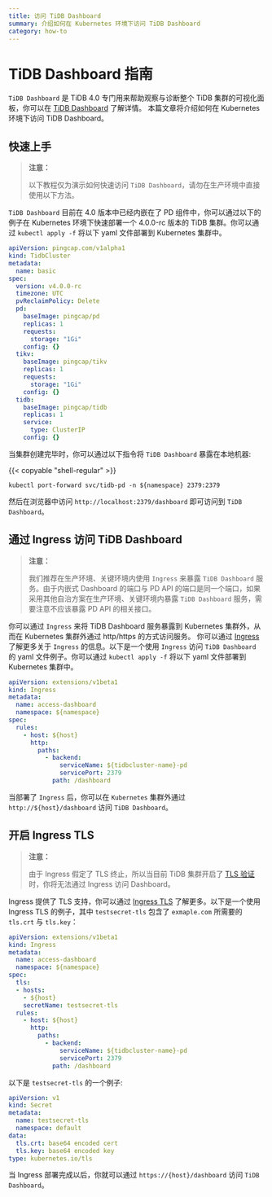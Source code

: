 ```yaml
---
title: 访问 TiDB Dashboard
summary: 介绍如何在 Kubernetes 环境下访问 TiDB Dashboard
category: how-to
---
```


# TiDB Dashboard 指南

`TiDB Dashboard` 是 TiDB 4.0 专门用来帮助观察与诊断整个 TiDB 集群的可视化面板，你可以在 [TiDB Dashboard](https://github.com/pingcap-incubator/tidb-dashboard) 了解详情。 本篇文章将介绍如何在 Kubernetes 环境下访问 TiDB Dashboard。

## 快速上手

> **注意：**
>
> 以下教程仅为演示如何快速访问 `TiDB Dashboard`，请勿在生产环境中直接使用以下方法。 

`TiDB Dashboard` 目前在 4.0 版本中已经内嵌在了 PD 组件中，你可以通过以下的例子在 Kubernetes 环境下快速部署一个 4.0.0-rc 版本的 TiDB 集群。你可以通过 `kubectl apply -f` 将以下 yaml 文件部署到 Kubernetes 集群中。

```yaml
apiVersion: pingcap.com/v1alpha1
kind: TidbCluster
metadata:
  name: basic
spec:
  version: v4.0.0-rc
  timezone: UTC
  pvReclaimPolicy: Delete
  pd:
    baseImage: pingcap/pd
    replicas: 1
    requests:
      storage: "1Gi"
    config: {}
  tikv:
    baseImage: pingcap/tikv
    replicas: 1
    requests:
      storage: "1Gi"
    config: {}
  tidb:
    baseImage: pingcap/tidb
    replicas: 1
    service:
      type: ClusterIP
    config: {}

```

当集群创建完毕时，你可以通过以下指令将 `TiDB Dashboard` 暴露在本地机器:

{{< copyable "shell-regular" >}}

```shell
kubectl port-forward svc/tidb-pd -n ${namespace} 2379:2379
```

然后在浏览器中访问 `http://localhost:2379/dashboard` 即可访问到 `TiDB Dashboard`。

## 通过 Ingress 访问 TiDB Dashboard

> **注意：**
>
> 我们推荐在生产环境、关键环境内使用 `Ingress` 来暴露 `TiDB Dashboard` 服务。由于内嵌式 Dashboard 的端口与 PD API 的端口是同一个端口，如果采用其他自治方案在生产环境、关键环境内暴露 `TiDB Dashboard` 服务，需要注意不应该暴露 PD API 的相关接口。

你可以通过 `Ingress` 来将 TiDB Dashboard 服务暴露到 Kubernetes 集群外，从而在 Kubernetes 集群外通过 http/https 的方式访问服务。 你可以通过 [Ingress](https://kubernetes.io/zh/docs/concepts/services-networking/ingress/) 了解更多关于 `Ingress` 的信息。以下是一个使用 `Ingress` 访问 `TiDB Dashboard` 的 yaml 文件例子。你可以通过 `kubectl apply -f` 将以下 yaml 文件部署到 Kubernetes 集群中。

```yaml
apiVersion: extensions/v1beta1
kind: Ingress
metadata:
  name: access-dashboard
  namespace: ${namespace}
spec:
  rules:
    - host: ${host}
      http:
        paths:
          - backend:
              serviceName: ${tidbcluster-name}-pd
              servicePort: 2379
            path: /dashboard
```

当部署了 `Ingress` 后，你可以在 `Kubernetes` 集群外通过 `http://${host}/dashboard` 访问 `TiDB Dashboard`。

## 开启 Ingress TLS

> **注意：**
>
> 由于 Ingress 假定了 TLS 终止，所以当目前 TiDB 集群开启了 [TLS 验证](enable-tls-between-components.md)时，你将无法通过 Ingress 访问 Dashboard。

Ingress 提供了 TLS 支持，你可以通过 [Ingress TLS](https://kubernetes.io/zh/docs/concepts/services-networking/ingress/#tls) 了解更多。以下是一个使用 Ingress TLS 的例子，其中 `testsecret-tls` 包含了 `exmaple.com` 所需要的 `tls.crt` 与 `tls.key`：

```yaml
apiVersion: extensions/v1beta1
kind: Ingress
metadata:
  name: access-dashboard
  namespace: ${namespace}
spec:
  tls:
  - hosts:
    - ${host}
    secretName: testsecret-tls
  rules:
    - host: ${host}
      http:
        paths:
          - backend:
              serviceName: ${tidbcluster-name}-pd
              servicePort: 2379
            path: /dashboard
```

以下是 `testsecret-tls` 的一个例子:

```yaml
apiVersion: v1
kind: Secret
metadata:
  name: testsecret-tls
  namespace: default
data:
  tls.crt: base64 encoded cert
  tls.key: base64 encoded key
type: kubernetes.io/tls
```

当 Ingress 部署完成以后，你就可以通过 `https://{host}/dashboard` 访问 `TiDB Dashboard`。

